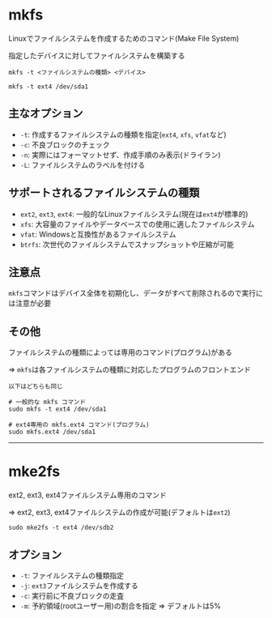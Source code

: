 # mkfs
Linuxでファイルシステムを作成するためのコマンド(Make File System)

指定したデバイスに対してファイルシステムを構築する

```
mkfs -t <ファイルシステムの種類> <デバイス>
```

```
mkfs -t ext4 /dev/sda1
```

## 主なオプション
- `-t`: 作成するファイルシステムの種類を指定(`ext4`, `xfs`, `vfat`など)
- `-c`: 不良ブロックのチェック
- `-n`: 実際にはフォーマットせず、作成手順のみ表示(ドライラン)
- `-L`: ファイルシステムのラベルを付ける

## サポートされるファイルシステムの種類
- `ext2`, `ext3`, `ext4`: 一般的なLinuxファイルシステム(現在は`ext4`が標準的)
- `xfs`: 大容量のファイルやデータベースでの使用に適したファイルシステム
- `vfat`: Windowsと互換性があるファイルシステム
- `btrfs`: 次世代のファイルシステムでスナップショットや圧縮が可能

## 注意点
`mkfs`コマンドはデバイス全体を初期化し、データがすべて削除されるので実行には注意が必要

## その他
ファイルシステムの種類によっては専用のコマンド(プログラム)がある

=> `mkfs`は各ファイルシステムの種類に対応したプログラムのフロントエンド

`以下はどちらも同じ`

```
# 一般的な mkfs コマンド
sudo mkfs -t ext4 /dev/sda1

# ext4専用の mkfs.ext4 コマンド(プログラム)
sudo mkfs.ext4 /dev/sda1
```
---

# mke2fs
ext2, ext3, ext4ファイルシステム専用のコマンド

=> ext2, ext3, ext4ファイルシステムの作成が可能(デフォルトは`ext2`)

```
sudo mke2fs -t ext4 /dev/sdb2
```

## オプション
- `-t`: ファイルシステムの種類指定
- `-j`: `ext3`ファイルシステムを作成する
- `-c`: 実行前に不良ブロックの走査
- `-m`: 予約領域(rootユーザー用)の割合を指定 => デフォルトは5%

